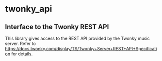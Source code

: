 # twonky_api

## Interface to the Twonky REST API

This library gives access to the REST API provided by the Twonky music server.
Refer to https://docs.twonky.com/display/TS/Twonky+Server+REST+API+Specification for details.


